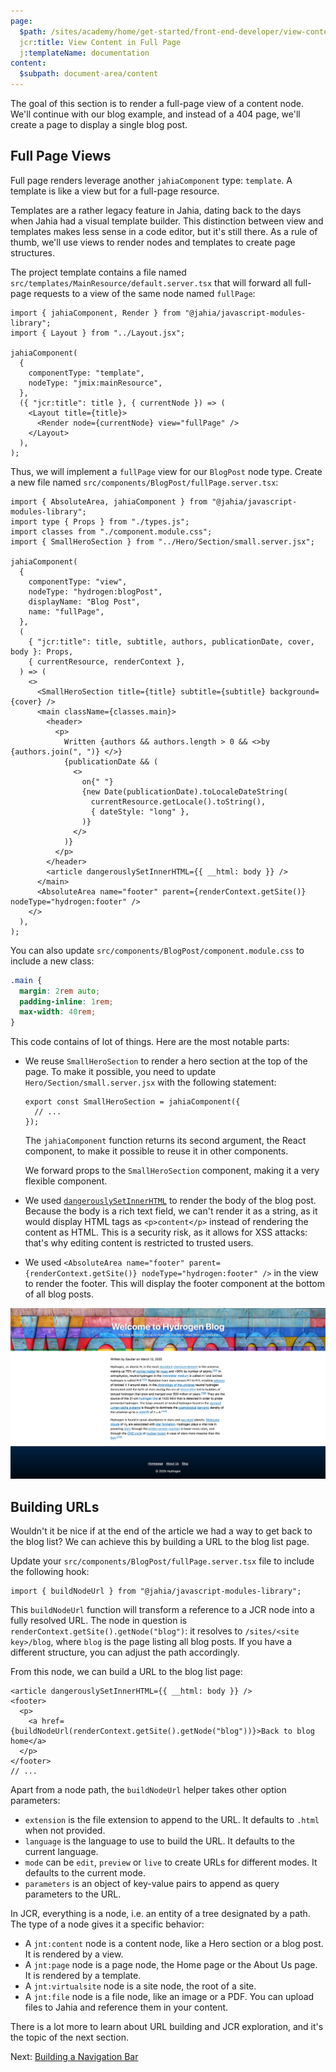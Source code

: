 ```yaml
---
page:
  $path: /sites/academy/home/get-started/front-end-developer/view-content-in-full-page
  jcr:title: View Content in Full Page
  j:templateName: documentation
content:
  $subpath: document-area/content
---
```


The goal of this section is to render a full-page view of a content node. We'll continue with our blog example, and instead of a 404 page, we'll create a page to display a single blog post.

## Full Page Views

Full page renders leverage another `jahiaComponent` type: `template`. A template is like a view but for a full-page resource.

Templates are a rather legacy feature in Jahia, dating back to the days when Jahia had a visual template builder. This distinction between view and templates makes less sense in a code editor, but it's still there. As a rule of thumb, we'll use views to render nodes and templates to create page structures.

The project template contains a file named `src/templates/MainResource/default.server.tsx` that will forward all full-page requests to a view of the same node named `fullPage`:

```tsx
import { jahiaComponent, Render } from "@jahia/javascript-modules-library";
import { Layout } from "../Layout.jsx";

jahiaComponent(
  {
    componentType: "template",
    nodeType: "jmix:mainResource",
  },
  ({ "jcr:title": title }, { currentNode }) => (
    <Layout title={title}>
      <Render node={currentNode} view="fullPage" />
    </Layout>
  ),
);
```

Thus, we will implement a `fullPage` view for our `BlogPost` node type. Create a new file named `src/components/BlogPost/fullPage.server.tsx`:

```tsx
import { AbsoluteArea, jahiaComponent } from "@jahia/javascript-modules-library";
import type { Props } from "./types.js";
import classes from "./component.module.css";
import { SmallHeroSection } from "../Hero/Section/small.server.jsx";

jahiaComponent(
  {
    componentType: "view",
    nodeType: "hydrogen:blogPost",
    displayName: "Blog Post",
    name: "fullPage",
  },
  (
    { "jcr:title": title, subtitle, authors, publicationDate, cover, body }: Props,
    { currentResource, renderContext },
  ) => (
    <>
      <SmallHeroSection title={title} subtitle={subtitle} background={cover} />
      <main className={classes.main}>
        <header>
          <p>
            Written {authors && authors.length > 0 && <>by {authors.join(", ")} </>}
            {publicationDate && (
              <>
                on{" "}
                {new Date(publicationDate).toLocaleDateString(
                  currentResource.getLocale().toString(),
                  { dateStyle: "long" },
                )}
              </>
            )}
          </p>
        </header>
        <article dangerouslySetInnerHTML={{ __html: body }} />
      </main>
      <AbsoluteArea name="footer" parent={renderContext.getSite()} nodeType="hydrogen:footer" />
    </>
  ),
);
```

You can also update `src/components/BlogPost/component.module.css` to include a new class:

```css
.main {
  margin: 2rem auto;
  padding-inline: 1rem;
  max-width: 40rem;
}
```

This code contains of lot of things. Here are the most notable parts:

- We reuse `SmallHeroSection` to render a hero section at the top of the page. To make it possible, you need to update `Hero/Section/small.server.jsx` with the following statement:

  ```tsx
  export const SmallHeroSection = jahiaComponent({
    // ...
  });
  ```

  The `jahiaComponent` function returns its second argument, the React component, to make it possible to reuse it in other components.

  We forward props to the `SmallHeroSection` component, making it a very flexible component.

- We used [`dangerouslySetInnerHTML`](https://react.dev/reference/react-dom/components/common#dangerously-setting-the-inner-html) to render the body of the blog post. Because the body is a rich text field, we can't render it as a string, as it would display HTML tags as `<p>content</p>` instead of rendering the content as HTML. This is a security risk, as it allows for XSS attacks: that's why editing content is restricted to trusted users.

- We used `<AbsoluteArea name="footer" parent={renderContext.getSite()} nodeType="hydrogen:footer" />` in the view to render the footer. This will display the footer component at the bottom of all blog posts.

![Article displayed in full page](full-page-article.png)

## Building URLs

Wouldn't it be nice if at the end of the article we had a way to get back to the blog list? We can achieve this by building a URL to the blog list page.

Update your `src/components/BlogPost/fullPage.server.tsx` file to include the following hook:

```tsx
import { buildNodeUrl } from "@jahia/javascript-modules-library";
```

This `buildNodeUrl` function will transform a reference to a JCR node into a fully resolved URL. The node in question is `renderContext.getSite().getNode("blog")`: it resolves to `/sites/<site key>/blog`, where `blog` is the page listing all blog posts. If you have a different structure, you can adjust the path accordingly.

From this node, we can build a URL to the blog list page:

```tsx
<article dangerouslySetInnerHTML={{ __html: body }} />
<footer>
  <p>
    <a href={buildNodeUrl(renderContext.getSite().getNode("blog"))}>Back to blog home</a>
  </p>
</footer>
// ...
```

Apart from a node path, the `buildNodeUrl` helper takes other option parameters:

- `extension` is the file extension to append to the URL. It defaults to `.html` when not provided.
- `language` is the language to use to build the URL. It defaults to the current language.
- `mode` can be `edit`, `preview` or `live` to create URLs for different modes. It defaults to the current mode.
- `parameters` is an object of key-value pairs to append as query parameters to the URL.

In JCR, everything is a node, i.e. an entity of a tree designated by a path. The type of a node gives it a specific behavior:

- A `jnt:content` node is a content node, like a Hero section or a blog post. It is rendered by a view.
- A `jnt:page` node is a page node, the Home page or the About Us page. It is rendered by a template.
- A `jnt:virtualsite` node is a site node, the root of a site.
- A `jnt:file` node is a file node, like an image or a PDF. You can upload files to Jahia and reference them in your content.

There is a lot more to learn about URL building and JCR exploration, and it's the topic of the next section.

Next: [Building a Navigation Bar](building-a-nav-bar)
